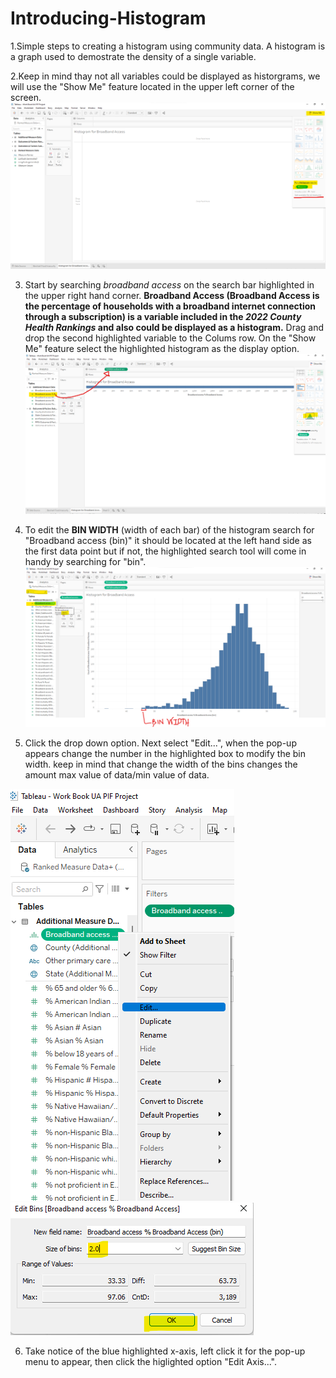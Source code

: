 # Introducing-Histogram
1.Simple steps to creating a histogram using community data. A histogram is a graph used to demostrate the density of a single variable.

2.Keep in mind thay not all variables could be displayed as historgrams, we will use the "Show Me" feature located in the upper left corner of the screen.
![Show Me](https://github.com/yassminarlen/Introducing-Histogram/blob/main/Show%20me%20Feature.png?raw=true)  

3. Start by searching *broadband access* on the search bar highlighted in the upper right hand corner. **Broadband Access (Broadband Access is the percentage of households with a broadband internet connection through a subscription) is a variable included in the *2022 County Health Rankings* and also could be displayed as a histogram.** 
Drag and drop the second highlighted variable to the Colums row. On the "Show Me" feature select the highlighted histogram as the display option. 
![Selecting Histogram](https://github.com/yassminarlen/Introducing-Histogram/blob/main/Selecting%20Histogram.png?raw=true) 

4. To edit the **BIN WIDTH** (width of each bar) of the histogram search for "Broadband access (bin)" it should be located at the left hand side as the first data point but if not, the highlighted  search tool will come in handy by searching for "bin". 
![bin width](https://github.com/yassminarlen/Introducing-Histogram/blob/main/Bin%20Wid.png?raw=true) 

5. Click the drop down option. Next select "Edit...", when the pop-up appears change the number in the highlighted box to modify the bin width. keep in mind that change the width of the bins changes the amount max value of data/min value of data.

![drop down menu](https://github.com/yassminarlen/Introducing-Histogram/blob/main/image%20(1).png?raw=true) ![pop-up](https://github.com/yassminarlen/Introducing-Histogram/blob/main/bin%20box.png?raw=true)

6. Take notice of the blue highlighted x-axis, left click it for the pop-up menu to appear, then click the higlighted option "Edit Axis...".
